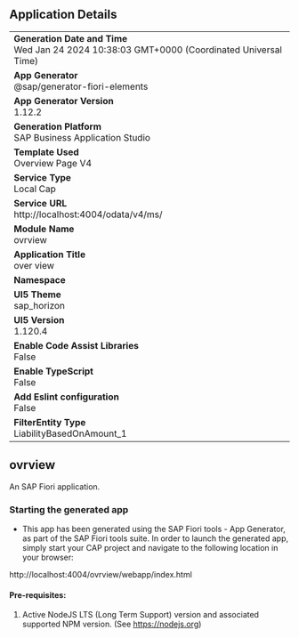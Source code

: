 ## Application Details
|               |
| ------------- |
|**Generation Date and Time**<br>Wed Jan 24 2024 10:38:03 GMT+0000 (Coordinated Universal Time)|
|**App Generator**<br>@sap/generator-fiori-elements|
|**App Generator Version**<br>1.12.2|
|**Generation Platform**<br>SAP Business Application Studio|
|**Template Used**<br>Overview Page V4|
|**Service Type**<br>Local Cap|
|**Service URL**<br>http://localhost:4004/odata/v4/ms/
|**Module Name**<br>ovrview|
|**Application Title**<br>over view|
|**Namespace**<br>|
|**UI5 Theme**<br>sap_horizon|
|**UI5 Version**<br>1.120.4|
|**Enable Code Assist Libraries**<br>False|
|**Enable TypeScript**<br>False|
|**Add Eslint configuration**<br>False|
|**FilterEntity Type**<br>LiabilityBasedOnAmount_1|

## ovrview

An SAP Fiori application.

### Starting the generated app

-   This app has been generated using the SAP Fiori tools - App Generator, as part of the SAP Fiori tools suite.  In order to launch the generated app, simply start your CAP project and navigate to the following location in your browser:

http://localhost:4004/ovrview/webapp/index.html

#### Pre-requisites:

1. Active NodeJS LTS (Long Term Support) version and associated supported NPM version.  (See https://nodejs.org)


